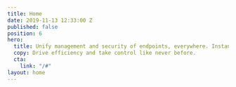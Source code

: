 ```yaml
---
title: Home
date: 2019-11-13 12:33:00 Z
published: false
position: 6
hero:
  title: Unify management and security of endpoints, everywhere. Instantly.
  copy: Drive efficiency and take control like never before.
  cta:
    link: "/#"
layout: home
---
```


